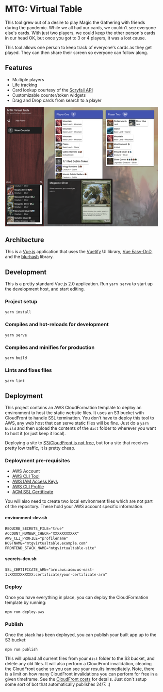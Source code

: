 # MTG: Virtual Table

This tool grew out of a desire to play Magic the Gathering with friends during the pandemic. While we all had our
cards, we couldn't see everyone else's cards. With just two players, we could keep the other person's cards in our head
OK, but once you got to 3 or 4 players, it was a lost cause.

This tool allows one person to keep track of everyone's cards as they get played. They can then share their screen
so everyone can follow along.

## Features

* Multiple players
* Life tracking
* Card lookup courtesy of the [Scryfall API][scryfall]
* Customizable counter/token widgets
* Drag and Drop cards from search to a player

[scryfall]: https://scryfall.com/docs/api

![Image of Virtual Table](docs/table.png)

## Architecture

This is a [Vue.js][vuejs] application that uses the [Vuetify][vuetify] UI library, [Vue Easy-DnD][easydnd], and the [blurhash][] library.

[vuejs]: https://vuejs.org/v2/guide/
[vuetify]: https://vuetifyjs.com/en/getting-started/installation/
[easydnd]: https://github.com/rlemaigre/Easy-DnD
[blurhash]: https://github.com/woltapp/blurhash/tree/master/TypeScript

## Development

This is a pretty standard Vue.js 2.0 application. Run `yarn serve` to start up the development host, and start editing.

### Project setup
```
yarn install
```

### Compiles and hot-reloads for development
```
yarn serve
```

### Compiles and minifies for production
```
yarn build
```

### Lints and fixes files
```
yarn lint
```

## Deployment

This project contains an AWS CloudFormation template to deploy an environment to host the static website files. It uses
an S3 bucket with CloudFront to handle SSL termination. You don't have to deploy this tool to AWS, any web host that can
serve static files will be fine. Just do a `yarn build` and then upload the contents of the `dist` folder to wherever you
want to host it (or just keep it local).

Deploying a site to [S3/CloudFront is not free][cloudfrontblog], but for a site that receives pretty low traffic, it is pretty cheap.

[cloudfrontblog]: https://aws.amazon.com/blogs/networking-and-content-delivery/amazon-s3-amazon-cloudfront-a-match-made-in-the-cloud/


### Deployment pre-requisites

* AWS Account
* [AWS CLI Tool][cli]
* [AWS IAM Access Keys][keys]
* [AWS CLI Profile][profile]
* [ACM SSL Certificate][acm]

[cli]: https://docs.aws.amazon.com/cli/latest/userguide/install-cliv2.html
[acm]: https://docs.aws.amazon.com/acm/latest/userguide/gs-acm-request-public.html
[keys]: https://docs.aws.amazon.com/IAM/latest/UserGuide/id_credentials_access-keys.html
[profile]: https://docs.aws.amazon.com/cli/latest/userguide/cli-configure-profiles.html

You will also need to create two local environment files which are not part of the repository. These hold your AWS account 
specific information.

#### environment-dev.sh
```
REQUIRE_SECRETS_FILE="true"
ACCOUNT_NUMBER_CHECK="XXXXXXXXXXX"
AWS_CLI_PROFILE="profilename"
HOSTNAME="mtgvirtualtable.example.com"
FRONTEND_STACK_NAME="mtgvirtualtable-site"
```

#### secrets-dev.sh
```
SSL_CERTIFICATE_ARN="arn:aws:acm:us-east-1:XXXXXXXXXXX:certificate/your-certificate-arn"
```

### Deploy

Once you have everything in place, you can deploy the CloudFormation template by running:
```
npm run deploy-aws
```

### Publish

Once the stack has been deployed, you can publish your built app up to the S3 bucket:
```
npm run publish
```

This will upload all current files from your `dist` folder to the S3 bucket, and delete any old files. It will
also perform a CloudFront invalidation, clearing the CloudFront cache so you can see your results immediately.
Note, there is a limit on how many CloudFront invalidations you can perform for free in a given timeframe. See
the [CloudFront costs][cloudfront] for details. Just don't setup some sort of bot that automatically publishes 24/7. :) 

[cloudfront]: https://docs.aws.amazon.com/AmazonCloudFront/latest/DeveloperGuide/Invalidation.html#PayingForInvalidation
